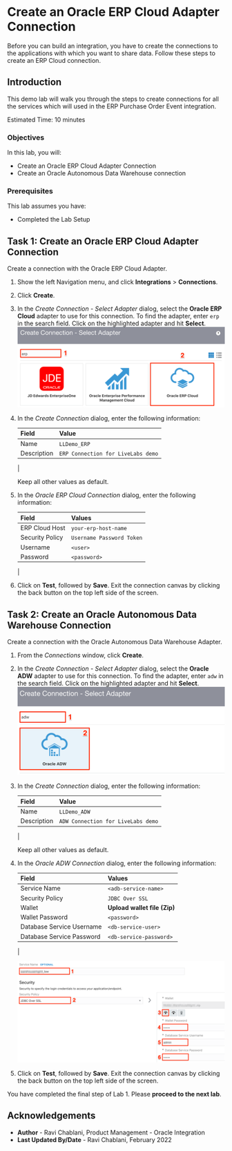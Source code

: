# Create an Oracle ERP Cloud Adapter Connection 
Before you can build an integration, you have to create the connections to the applications with which you want to share data. Follow these steps to create an ERP Cloud connection.

## Introduction
This demo lab will walk you through the steps to create connections for all the services which will used in the ERP Purchase Order Event integration.

Estimated Time: 10 minutes

### Objectives
In this lab, you will:
- Create an Oracle ERP Cloud Adapter Connection 
- Create an Oracle Autonomous Data Warehouse connection

### Prerequisites
This lab assumes you have:
- Completed the Lab Setup


## **Task 1:** Create an Oracle ERP Cloud Adapter Connection 
Create a connection with the Oracle ERP Cloud Adapter.

1. Show the left Navigation menu, and click **Integrations** > **Connections**.

2. Click **Create**.

3. In the *Create Connection - Select Adapter* dialog, select the **Oracle ERP Cloud** adapter to use for this connection. To find the adapter, enter `erp` in the search field. Click on the highlighted adapter and hit **Select**.
    ![](images/create-erp-connection.png)

4. In the *Create Connection* dialog, enter the following information:

    | **Field**        | **Value**          |       
    | --- | ----------- |
    | Name         | `LLDemo_ERP`       |
    | Description  | `ERP Connection for LiveLabs demo` |
    |

    Keep all other values as default.

5. In the *Oracle ERP Cloud Connection* dialog, enter the following information:

    | **Field**  | **Values** |
    |---|---|
    |ERP Cloud Host | `your-erp-host-name` |
    |Security Policy | `Username Password Token`|
    |Username | `<user>`|
    |Password | `<password>`|
    |

6. Click on **Test**, followed by **Save**. Exit the connection canvas by clicking the back button on the top left side of the screen.


## **Task 2:** Create an Oracle Autonomous Data Warehouse Connection 
Create a connection with the Oracle Autonomous Data Warehouse Adapter.

1. From the *Connections* window, click **Create**.

2. In the *Create Connection - Select Adapter* dialog, select the **Oracle ADW** adapter to use for this connection. To find the adapter, enter `adw` in the search field. Click on the highlighted adapter and hit **Select**.
    ![](images/create-adw-connection.png)

3. In the *Create Connection* dialog, enter the following information:

    | **Field**        | **Value**          |       
    | --- | ----------- |
    | Name         | `LLDemo_ADW`       |
    | Description  | `ADW Connection for LiveLabs demo` |
    |

    Keep all other values as default.

4. In the *Oracle ADW Connection* dialog, enter the following information:

    | **Field**  | **Values** |
    |---|---|
    |Service Name | `<adb-service-name>` |
    |Security Policy | `JDBC Over SSL`|
    |Wallet | **Upload wallet file (Zip)** |
    |Wallet Password | `<password>`|
    |Database Service Username | `<db-service-user>` |
    |Database Service Password | `<db-service-password>` |
    |

    ![](images/configure-adw-connection.png)
    
5. Click on **Test**, followed by **Save**. Exit the connection canvas by clicking the back button on the top left side of the screen.

You have completed the final step of Lab 1. Please **proceed to the next lab**. 


## Acknowledgements
* **Author** - Ravi Chablani, Product Management - Oracle Integration
* **Last Updated By/Date** - Ravi Chablani, February 2022